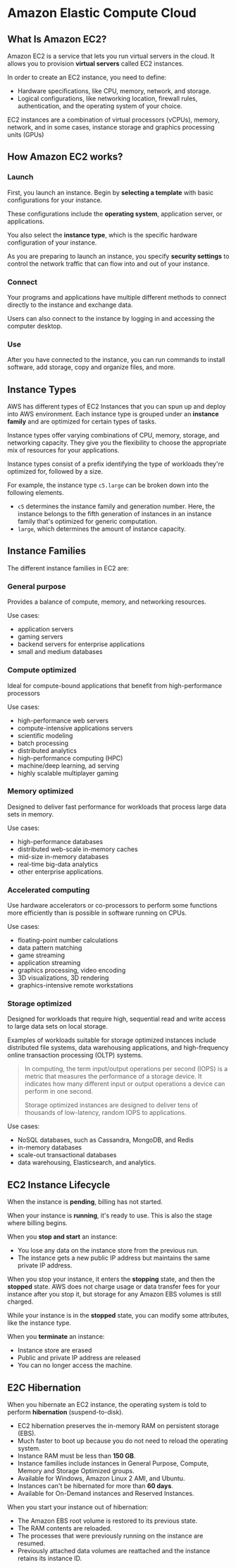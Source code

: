 # Amazon Elastic Compute Cloud

## What Is Amazon EC2?

Amazon EC2 is a service that lets you run virtual servers in the cloud. It allows you to provision **virtual servers** called EC2 instances.

In order to create an EC2 instance, you need to define:

- Hardware specifications, like CPU, memory, network, and storage.
- Logical configurations, like networking location, firewall rules, authentication, and the operating system of your choice.

EC2 instances are a combination of virtual processors (vCPUs), memory, network, and in some cases, instance storage and graphics processing units (GPUs)


## How Amazon EC2 works?

### Launch

First, you launch an instance. Begin by **selecting a template** with basic configurations for your instance.

These configurations include the **operating system**, application server, or applications.

You also select the **instance type**, which is the specific hardware configuration of your instance.

As you are preparing to launch an instance, you specify **security settings** to control the network traffic that can flow into and out of your instance.

### Connect

Your programs and applications have multiple different methods to connect directly to the instance and exchange data.

Users can also connect to the instance by logging in and accessing the computer desktop.

### Use

After you have connected to the instance, you can run commands to install software, add storage, copy and organize files, and more.


## Instance Types

AWS has different types of EC2 Instances that you can spun up and deploy into AWS environment. Each instance type is grouped under an **instance family** and are optimized for certain types of tasks.

Instance types offer varying combinations of CPU, memory, storage, and networking capacity. They give you the flexibility to choose the appropriate mix of resources for your applications.

Instance types consist of a prefix identifying the type of workloads they're optimized for, followed by a size.

For example, the instance type `c5.large` can be broken down into the following elements.

- `c5` determines the instance family and generation number. Here, the instance belongs to the fifth generation of instances in an instance family that's optimized for generic computation.
- `large`, which determines the amount of instance capacity.


## Instance Families

The different instance families in EC2 are:

### General purpose

Provides a balance of compute, memory, and networking resources.

Use cases:
- application servers
- gaming servers
- backend servers for enterprise applications
- small and medium databases


### Compute optimized

Ideal for compute-bound applications that benefit from high-performance processors

Use cases:

- high-performance web servers
- compute-intensive applications servers
- scientific modeling
- batch processing
- distributed analytics
- high-performance computing (HPC)
- machine/deep learning, ad serving
- highly scalable multiplayer gaming

### Memory optimized

Designed to deliver fast performance for workloads that process large data sets in memory.

Use cases:
- high-performance databases
- distributed web-scale in-memory caches
- mid-size in-memory databases
- real-time big-data analytics
- other enterprise applications.

### Accelerated computing

Use hardware accelerators or co-processors to perform some functions more efficiently than is possible in software running on CPUs.

Use cases:
- floating-point number calculations
- data pattern matching
- game streaming
- application streaming
- graphics processing, video encoding
- 3D visualizations, 3D rendering
- graphics-intensive remote workstations

### Storage optimized

Designed for workloads that require high, sequential read and write access to large data sets on local storage.

Examples of workloads suitable for storage optimized instances include distributed file systems, data warehousing applications, and high-frequency online transaction processing (OLTP) systems.

> In computing, the term input/output operations per second (IOPS) is a metric that measures the performance of a storage device. It indicates how many different input or output operations a device can perform in one second.
>
> Storage optimized instances are designed to deliver tens of thousands of low-latency, random IOPS to applications.

Use cases:
- NoSQL databases, such as Cassandra, MongoDB, and Redis
- in-memory databases
- scale-out transactional databases
- data warehousing, Elasticsearch, and analytics.


## EC2 Instance Lifecycle

When the instance is **pending**, billing has not started.

When your instance is **running**, it's ready to use. This is also the stage where billing begins.

When you **stop and start** an instance:
- You lose any data on the instance store from the previous run. 
- The instance gets a new public IP address but maintains the same private IP address.

When you stop your instance, it enters the **stopping** state, and then the **stopped** state. AWS does not charge usage or data transfer fees for your instance after you stop it, but storage for any Amazon EBS volumes is still charged.

While your instance is in the **stopped** state, you can modify some attributes, like the instance type.

When you **terminate** an instance:
- Instance store are erased
- Public and private IP address are released
- You can no longer access the machine.


## E2C Hibernation

When you hibernate an EC2 instance, the operating system is told to perform **hibernation** (suspend-to-disk).

- EC2 hibernation preserves the in-memory RAM on persistent storage (EBS).
- Much faster to boot up because you do not need to reload the operating system.
- Instance RAM must be less than **150 GB**.
- Instance families include instances in General Purpose, Compute, Memory and Storage Optimized groups.
- Available for Windows, Amazon Linux 2 AMI, and Ubuntu.
- Instances can't be hibernated for more than **60 days**.
- Available for On-Demand instances and Reserved Instances.

When you start your instance out of hibernation:
- The Amazon EBS root volume is restored to its previous state.
- The RAM contents are reloaded.
- The processes that were previously running on the instance are resumed.
- Previously attached data volumes are reattached and the instance retains its instance ID.
